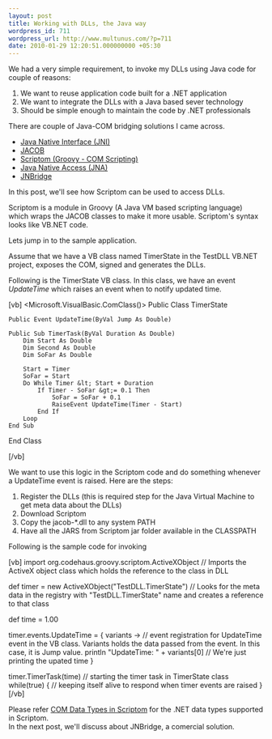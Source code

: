 ```yaml
---
layout: post
title: Working with DLLs, the Java way
wordpress_id: 711
wordpress_url: http://www.multunus.com/?p=711
date: 2010-01-29 12:20:51.000000000 +05:30
---
```

We had a very simple requirement, to invoke my DLLs using Java code for couple of reasons:
<ol>
	<li> We want to reuse application code built for a .NET application</li>
	<li> We want to integrate the DLLs with a Java based sever technology</li>
	<li> Should be simple enough to maintain the code by .NET professionals</li>
</ol>
There are couple of Java-COM bridging solutions I came across.
<ul>
	<li> <a id="o-ek" title="Java Native Interface (JNI)" href="http://en.wikipedia.org/wiki/Java_Native_Interface">Java Native Interface (JNI)</a></li>
	<li> <a id="m-.." title="JACOB" href="http://sourceforge.net/projects/jacob-project/">JACOB</a></li>
	<li> <a id="r0rf" title="Scriptom (Groovy - COM Scripting)" href="http://groovy.codehaus.org/COM+Scripting">Scriptom (Groovy - COM Scripting)</a></li>
	<li> <a id="h:uh" title="Java Native Access (JNA)" href="https://jna.dev.java.net/">Java Native Access (JNA)</a></li>
	<li> <a id="ck4a" title="JNBridge" href="http://www.jnbridge.com/">JNBridge</a></li>
</ul>
In this post, we'll see how Scriptom can be used to access DLLs.

Scriptom is a module in Groovy (A Java VM based scripting language) which wraps the JACOB classes to make it more usable. Scriptom's syntax looks like VB.NET code.

Lets jump in to the sample application.

Assume that we have a VB class named TimerState in the TestDLL VB.NET project, exposes the COM, signed and generates the DLLs.

Following is the TimerState VB class. In this class, we have an event <em>UpdateTime</em> which raises an event when to notify updated time.

[vb]
 ﻿&lt;Microsoft.VisualBasic.ComClass()&gt; Public Class TimerState

    Public Event UpdateTime(ByVal Jump As Double)

    Public Sub TimerTask(ByVal Duration As Double)
        Dim Start As Double
        Dim Second As Double
        Dim SoFar As Double

        Start = Timer
        SoFar = Start
        Do While Timer &lt; Start + Duration
            If Timer - SoFar &gt;= 0.1 Then
                SoFar = SoFar + 0.1
                RaiseEvent UpdateTime(Timer - Start)
            End If
        Loop
    End Sub
End Class

[/vb]

We want to use this logic in the Scriptom code and do something whenever a UpdateTime event is raised. Here are the steps:
<ol>
	<li> Register the DLLs (this is required step for the Java Virtual Machine to get meta data about the DLLs)</li>
	<li> Download Scriptom</li>
	<li> Copy the jacob-*.dll to any system PATH</li>
	<li> Have all the JARS from Scriptom jar folder available in the CLASSPATH</li>
</ol>
Following is the sample code for invoking

[vb]
import org.codehaus.groovy.scriptom.ActiveXObject // Imports the ActiveX object class which holds the reference to the class in DLL

def timer = new ActiveXObject(&quot;TestDLL.TimerState&quot;) // Looks for the meta data in the registry with &quot;TestDLL.TimerState&quot; name and creates a reference to that class

def time = 1.00

timer.events.UpdateTime = { variants -&gt; // event registration for UpdateTime event in the VB class. Variants holds the data passed from the event. In this case, it is Jump value.
    println &quot;UpdateTime: &quot; + variants[0] // We're just printing the upated time
}

timer.TimerTask(time) // starting the timer task in TimerState class
while(true) { // keeping itself alive to respond when timer events are raised
}
[/vb]
<div style="text-align: left;">Please refer <a id="hzki" title="COM Data Types in Scriptom" href="http://groovy.codehaus.org/COM+Data+Types+in+Scriptom">COM Data Types in Scriptom</a> for the .NET data types supported in Scriptom.</div>
<strong><span style="font-weight: normal;">
In the next post, we'll discuss about JNBridge, a comercial solution.</span></strong>
<div id="_mcePaste" style="overflow: hidden; position: absolute; left: -10000px; top: 694px; width: 1px; height: 1px;">

﻿&lt;Microsoft.VisualBasic.ComClass()&gt; Public Class TimerState

Public Event UpdateTime(ByVal Jump As Double)

Public Sub TimerTask(ByVal Duration As Double)
Dim Start As Double
Dim Second As Double
Dim SoFar As Double

Start = Timer
SoFar = Start
Do While Timer &lt; Start + Duration
If Timer - SoFar &gt;= 0.1 Then
SoFar = SoFar + 0.1
RaiseEvent UpdateTime(Timer - Start)
End If
Loop
End Sub
End Class

</div>
